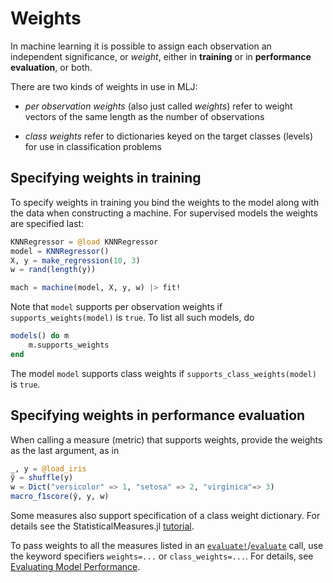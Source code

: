 # Weights

In machine learning it is possible to assign each observation an
independent significance, or *weight*, either in **training** or in
**performance evaluation**, or both.

There are two kinds of weights in use in MLJ:

- *per observation weights* (also just called *weights*) refer to
  weight vectors of the same length as the number of observations

- *class weights* refer to dictionaries keyed on the target classes
  (levels) for use in classification problems


## Specifying weights in training

To specify weights in training you bind the weights to the model along
with the data when constructing a machine.  For supervised models the
weights are specified last:

```julia
KNNRegressor = @load KNNRegressor
model = KNNRegressor()
X, y = make_regression(10, 3)
w = rand(length(y))

mach = machine(model, X, y, w) |> fit!
```

Note that `model` supports per observation weights if
`supports_weights(model)` is `true`. To list all such models, do

```julia
models() do m
    m.supports_weights
end
```

The model `model` supports class weights if
`supports_class_weights(model)` is `true`.


## Specifying weights in performance evaluation

When calling a measure (metric) that supports weights, provide the
weights as the last argument, as in

```julia
_, y = @load_iris
ŷ = shuffle(y)
w = Dict("versicolor" => 1, "setosa" => 2, "virginica"=> 3)
macro_f1score(ŷ, y, w)
```

Some measures also support specification of a class weight dictionary. For details see the
StatisticalMeasures.jl
[tutorial](https://juliaai.github.io/StatisticalMeasures.jl/dev/examples_of_usage/).

To pass weights to all the measures listed in an [`evaluate!`](@ref)/[`evaluate`](@ref)
call, use the keyword specifiers `weights=...` or `class_weights=...`. For details, see
[Evaluating Model Performance](@ref).



